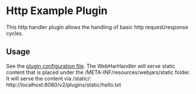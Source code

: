 # Http Example Plugin

This http handler plugin allows the handling of basic http request/response cycles. 

## Usage

See the [plugin configuration file](https://github.com/mesosphere/marathon-example-plugins/blob/master/http/src/main/resources/mesosphere/marathon/example/plugin/http/plugin-conf.json).
The WebHarHandler will serve static content that is placed under the /META-INF/resources/webjars/static folder.
It will serve the content via /static/: http://localhost:8080/v2/plugins/static/hello.txt
